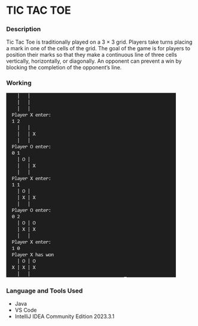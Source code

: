# TIC TAC TOE

### Description

Tic Tac Toe is traditionally played on a 3 × 3 grid. Players take turns placing a mark in one of the cells of the grid. The goal of the game is for players to position their marks so that they make a continuous line of three cells vertically, horizontally, or diagonally. An opponent can prevent a win by blocking the completion of the opponent’s line.

### Working
![Image 1](assets/images/working.png)

### Language and Tools Used
 - Java
 - VS Code
 - IntelliJ IDEA Community Edition 2023.3.1
